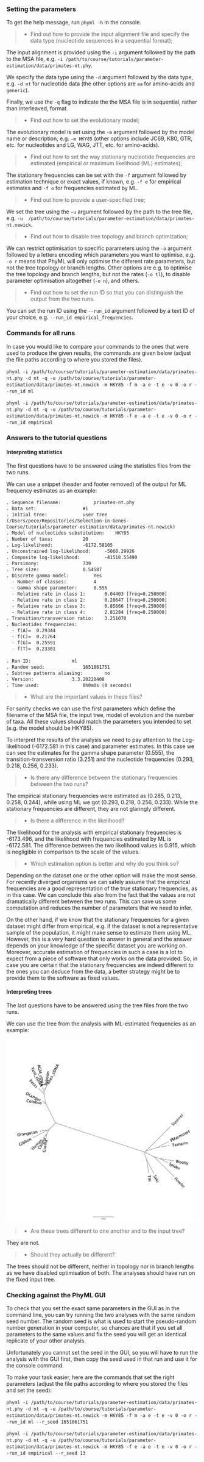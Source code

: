### Setting the parameters

To get the help message, run `phyml -h` in the console.

> - Find out how to provide the input alignment file and specify the data type (nucleotide sequences in a sequential format);

The input alignment is provided using the `-i` argument followed by the path to the MSA file, e.g. `-i /path/to/course/tutorials/parameter-estimation/data/primates-nt.phy`.

We specify the data type using the `-d` argument followed by the data type, e.g. `-d nt` for nucleotide data (the other options are `aa` for amino-acids and `generic`).

Finally, we use the `-q` flag to indicate the the MSA file is in sequential, rather than interleaved, format.

> - Find out how to set the evolutionary model;

The evolutionary model is set using the `-m` argument followed by the model name or description, e.g. `-m HKY85` (other options include JC69, K80, GTR, etc. for nucleotides and LG, WAG, JTT, etc. for amino-acids).

> - Find out how to set the way stationary nucleotide frequencies are estimated (empirical or maximum likelihood (ML) estimates);

The stationary frequencies can be set with the `-f` argument followed by estimation technique or exact values, if known, e.g. `-f e` for empirical estimates and `-f o` for frequencies estimated by ML.

> - Find out how to provide a user-specified tree;

We set the tree using the `-u` argument followed by the path to the tree file, e.g. `-u  /path/to/course/tutorials/parameter-estimation/data/primates-nt.newick`.

> - Find out how to disable tree topology and branch optimization;

We can restrict optimisation to specific parameters using the `-o` argument followed by a letters encoding which parameters you want to optimise, e.g. `-o r` means that PhyML will only optimise the different rate parameters, but not the tree topology or branch lengths. Other options are e.g. to optimise the tree topology and branch lengths, but not the rates (`-o tl`), to disable parameter optimisation altogether (`-o n`), and others.

> - Find out how to set the run ID so that you can distinguish the output from the two runs.

You can set the run ID using the `--run_id` argument followed by a text ID of your choice, e.g. `--run_id empirical_frequencies`.

### Commands for all runs

In case you would like to compare your commands to the ones that were used to produce the given results, the commands are given below (adjust the file paths according to where you stored the files).

`phyml -i /path/to/course/tutorials/parameter-estimation/data/primates-nt.phy -d nt -q -u /path/to/course/tutorials/parameter-estimation/data/primates-nt.newick -m HKY85 -f m -a e -t e -v 0 -o r --run_id ml`

`phyml -i /path/to/course/tutorials/parameter-estimation/data/primates-nt.phy -d nt -q -u /path/to/course/tutorials/parameter-estimation/data/primates-nt.newick -m HKY85 -f e -a e -t e -v 0 -o r --run_id empirical`

### Answers to the tutorial questions

#### Interpreting statistics

The first questions have to be answered using the statistics files from the two runs.

We can use a snippet (header and footer removed) of the output for ML frequency estimates as an example:

``` oooooooooooooooooooooooooooooooooooooooooooooooooooooooooooooooooooooooooooooooooooooooooooooooo
. Sequence filename: 			primates-nt.phy
. Data set: 				#1
. Initial tree: 			user tree (/Users/pece/Repositories/Selection-in-Genes-Course/tutorials/parameter-estimation/data/primates-nt.newick)
. Model of nucleotides substitution: 	HKY85
. Number of taxa: 			20
. Log-likelihood: 			-6172.58105
. Unconstrained log-likelihood: 	-5060.29926
. Composite log-likelihood: 		-41518.55490
. Parsimony: 				739
. Tree size: 				0.54587
. Discrete gamma model: 		Yes
  - Number of classes: 			4
  - Gamma shape parameter: 		0.555
  - Relative rate in class 1: 		0.04403 [freq=0.250000] 		
  - Relative rate in class 2: 		0.28647 [freq=0.250000] 		
  - Relative rate in class 3: 		0.85666 [freq=0.250000] 		
  - Relative rate in class 4: 		2.81284 [freq=0.250000] 		
. Transition/transversion ratio: 	3.251070
. Nucleotides frequencies:
  - f(A)=  0.29344
  - f(C)=  0.21764
  - f(G)=  0.25591
  - f(T)=  0.23301

. Run ID:				ml
. Random seed:				1651861751
. Subtree patterns aliasing:		no
. Version:				3.3.20220408
. Time used:				0h0m0s (0 seconds)
```

> - What are the important values in these files?

For sanity checks we can use the first parameters which define the filename of the MSA file, the input tree, model of evolution and the number of taxa. All these values should match the parameters you intended to set (e.g. the model should be HKY85).

To interpret the results of the analysis we need to pay attention to the Log-likelihood (-6172.581 in this case) and parameter estimates. In this case we can see the estimates for the gamma shape parameter (0.555), the transition-transversion ratio (3.251) and the nucleotide frequencies (0.293, 0.218, 0.256, 0.233).

> - Is there any difference between the stationary frequencies between the two runs?

The empirical stationary frequencies were estimated as (0.285, 0.213, 0.258, 0.244), while using ML we got (0.293, 0.218, 0.256, 0.233). While the stationary frequencies are different, they are not glaringly different.
> - Is there a difference in the likelihood?

The likelihood for the analysis with empirical stationary frequencies is -6173.496, and the likelihood with frequencies estimated by ML is -6172.581. The difference between the two likelihood values is 0.915, which is negligible in comparison to the scale of the values.

> - Which estimation option is better and why do you think so?

Depending on the dataset one or the other option will make the most sense. For recently diverged organisms we can safely assume that the empirical frequencies are a good representation of the true stationary frequencies, as in this case. We can conclude this also from the fact that the values are not dramatically different between the two runs. This can save us some computation and reduces the number of parameters that we need to infer.

On the other hand, if we know that the stationary frequencies for a given dataset might differ from empirical, e.g. if the dataset is not a representative sample of the population, it might make sense to estimate them using ML. However, this is a very hard question to answer in general and the answer depends on your knowledge of the specific dataset you are working on. Moreover, accurate estimation of frequencies in such a case is a lot to expect from a piece of software that only works on the data provided. So, in case you are certain that the stationary frequencies are indeed different to the ones you can deduce from the data, a better strategy might be to provide them to the software as fixed values.

#### Interpreting trees

The last questions have to be answered using the tree files from the two runs.

We can use the tree from the analysis with ML-estimated frequencies as an example:

![](https://github.com/acg-team/Selection-in-Genes-Course/raw/gh-pages/tutorials/parameter-estimation/figures/tree.png)



> - Are these trees different to one another and to the input tree?

They are not.

> - Should they actually be different?

The trees should not be different, neither in topology nor in branch lengths as we have disabled optimisation of both. The analyses should have run on the fixed input tree.

### Checking against the PhyML GUI

To check that you set the exact same parameters in the GUI as in the command line, you can try running the two analyses with the same random seed number. The random seed is what is used to start the pseudo-random number generation in your computer, so chances are that if you set all parameters to the same values and fix the seed you will get an identical replicate of your other analysis.

Unfortunately you cannot set the seed in the GUI, so you will have to run the analysis with the GUI first, then copy the seed used in that run and use it for the console command.

To make your task easier, here are the commands that set the right parameters (adjust the file paths according to where you stored the files and set the seed):

`phyml -i /path/to/course/tutorials/parameter-estimation/data/primates-nt.phy -d nt -q -u /path/to/course/tutorials/parameter-estimation/data/primates-nt.newick -m HKY85 -f m -a e -t e -v 0 -o r --run_id ml --r_seed 1651861751` 

`phyml -i /path/to/course/tutorials/parameter-estimation/data/primates-nt.phy -d nt -q -u /path/to/course/tutorials/parameter-estimation/data/primates-nt.newick -m HKY85 -f e -a e -t e -v 0 -o r --run_id empirical --r_seed 13`
